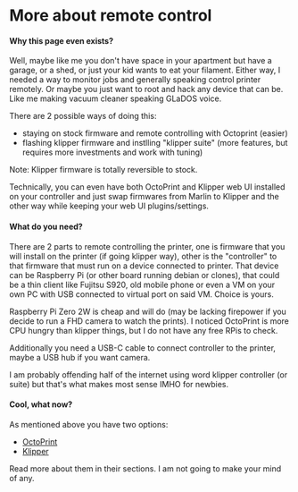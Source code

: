 # More about remote control

#### Why this page even exists?

Well, maybe like me you don't have space in your apartment but have a garage, or a shed, or just your kid wants to eat your filament. Either way, I needed a way to monitor jobs and generally speaking control printer remotely. Or maybe you just want to root and hack any device that can be. Like me making vacuum cleaner speaking GLaDOS voice.

There are 2 possible ways of doing this:

* staying on stock firmware and remote controlling with Octoprint (easier)
* flashing klipper firmware and instlling "klipper suite" (more features, but requires more investments and work with tuning)

Note: Klipper firmware is totally reversible to stock.

Technically, you can even have both OctoPrint and Klipper web UI installed on your controller and just swap firmwares from Marlin to Klipper and the other way while keeping your web UI plugins/settings.

#### What do you need?

There are 2 parts to remote controlling the printer, one is firmware that you will install on the printer (if going klipper way), other is the "controller" to that firmware that must run on a device connected to printer. That device can be Raspberry Pi (or other board running debian or clones), that could be a thin client like Fujitsu S920, old mobile phone or even a VM on your own PC with USB connected to virtual port on said VM. Choice is yours.

Raspberry Pi Zero 2W is cheap and will do (may be lacking firepower if you decide to run a FHD camera to watch the prints). I noticed OctoPrint is more CPU hungry than klipper things, but I do not have any free RPis to check.

Additionally you need a USB-C cable to connect controller to the printer, maybe a USB hub if you want camera.

I am probably offending half of the internet using word klipper controller (or suite) but that's what makes most sense IMHO for newbies.

#### Cool, what now?

As mentioned above you have two options:

* [OctoPrint](octoprint.md)
* [Klipper](klipper.md)

Read more about them in their sections. I am not going to make your mind of any.
